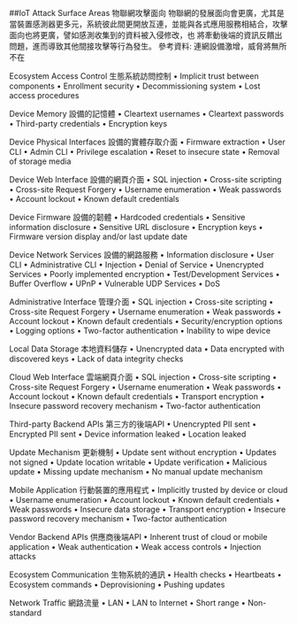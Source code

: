 ##IoT Attack Surface Areas 物聯網攻擊面向
物聯網的發展面向會更廣，尤其是當裝置感測器更多元，系統彼此間更開放互連，並能與各式應用服務相結合，攻擊面向也將更廣，譬如感測收集到的資料被入侵修改，也 將牽動後端的資訊反饋出問題，進而導致其他間接攻擊等行為發生。
參考資料: 連網設備激增，威脅將無所不在

Ecosystem Access Control 生態系統訪問控制
•	Implicit trust between components
•	Enrollment security
•	Decommissioning system
•	Lost access procedures

Device Memory 設備的記憶體
•	Cleartext usernames
•	Cleartext passwords
•	Third-party credentials
•	Encryption keys

Device Physical Interfaces 設備的實體存取介面
•	Firmware extraction
•	User CLI
•	Admin CLI
•	Privilege escalation
•	Reset to insecure state
•	Removal of storage media

Device Web Interface 設備的網頁介面
•	SQL injection
•	Cross-site scripting
•	Cross-site Request Forgery
•	Username enumeration
•	Weak passwords
•	Account lockout
•	Known default credentials

Device Firmware 設備的韌體
•	Hardcoded credentials
•	Sensitive information disclosure
•	Sensitive URL disclosure
•	Encryption keys
•	Firmware version display and/or last update date

Device Network Services 設備的網路服務
•	Information disclosure
•	User CLI
•	Administrative CLI
•	Injection
•	Denial of Service
•	Unencrypted Services
•	Poorly implemented encryption
•	Test/Development Services
•	Buffer Overflow
•	UPnP
•	Vulnerable UDP Services
•	DoS

Administrative Interface 管理介面
•	SQL injection
•	Cross-site scripting
•	Cross-site Request Forgery
•	Username enumeration
•	Weak passwords
•	Account lockout
•	Known default credentials
•	Security/encryption options
•	Logging options
•	Two-factor authentication
•	Inability to wipe device

Local Data Storage 本地資料儲存
•	Unencrypted data
•	Data encrypted with discovered keys
•	Lack of data integrity checks

Cloud Web Interface 雲端網頁介面
•	SQL injection
•	Cross-site scripting
•	Cross-site Request Forgery
•	Username enumeration
•	Weak passwords
•	Account lockout
•	Known default credentials
•	Transport encryption
•	Insecure password recovery mechanism
•	Two-factor authentication

Third-party Backend APIs 第三方的後端API
•	Unencrypted PII sent
•	Encrypted PII sent
•	Device information leaked
•	Location leaked

Update Mechanism 更新機制
•	Update sent without encryption
•	Updates not signed
•	Update location writable
•	Update verification
•	Malicious update
•	Missing update mechanism
•	No manual update mechanism

Mobile Application 行動裝置的應用程式
•	Implicitly trusted by device or cloud
•	Username enumeration
•	Account lockout
•	Known default credentials
•	Weak passwords
•	Insecure data storage
•	Transport encryption
•	Insecure password recovery mechanism
•	Two-factor authentication

Vendor Backend APIs 供應商後端API
•	Inherent trust of cloud or mobile application
•	Weak authentication
•	Weak access controls
•	Injection attacks

Ecosystem Communication 生物系統的通訊
•	Health checks
•	Heartbeats
•	Ecosystem commands
•	Deprovisioning
•	Pushing updates

Network Traffic 網路流量
•	LAN
•	LAN to Internet
•	Short range
•	Non-standard


